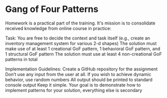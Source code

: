 # Gang of Four Patterns
Homework is a practical part of the training. It's mission is to consolidate received knowledge from online course in practice:

Task: You are free to decide the context and task itself (e.g., create an inventory management system for various 2-d shapes) The solution must make use of at least 1 creational GoF pattern, 1 behavioral GoF pattern, and 1 structural GoF pattern The solution must use at least 4 non-creational GoF patterns in total

Implementation Guidelines: Create a GitHub repository for the assignment Don’t use any input from the user at all. If you wish to achieve dynamic behavior, use random numbers All output should be printed to standard console output Keep it simple. Your goal is to demonstrate how to implement patterns for your solution, everything else is secondary
